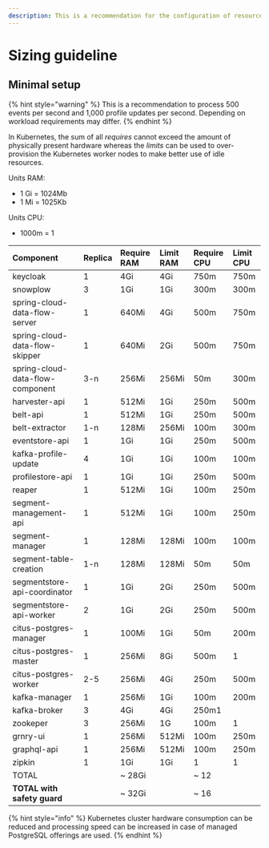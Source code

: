 ```yaml
---
description: This is a recommendation for the configuration of resources and their limits
---
```


# Sizing guideline

## Minimal setup

{% hint style="warning" %}
 This is a recommendation to process 500 events per second and 1,000 profile updates per second. Depending on workload requirements may differ.
{% endhint %}

In Kubernetes, the sum of all _requires_ cannot exceed the amount of physically present hardware whereas the _limits_ can be used to over-provision the Kubernetes worker nodes to make better use of idle resources.

Units RAM:

* 1 Gi = 1024Mb
* 1 Mi = 1025Kb

Units CPU:

* 1000m = 1

| Component | Replica | Require RAM | Limit RAM | Require CPU | Limit CPU |
| :--- | :--- | :--- | :--- | :--- | :--- |
| keycloak | 1 | 4Gi | 4Gi | 750m | 750m |
| snowplow | 3 | 1Gi | 1Gi | 300m | 300m |
| spring-cloud-data-flow-server | 1 | 640Mi | 4Gi | 500m | 750m |
| spring-cloud-data-flow-skipper | 1 | 640Mi | 2Gi | 500m | 750m |
| spring-cloud-data-flow-component | 3-n | 256Mi | 256Mi | 50m | 300m |
| harvester-api | 1 | 512Mi | 1Gi | 250m | 500m |
| belt-api | 1 | 512Mi | 1Gi | 250m | 500m |
| belt-extractor | 1-n | 128Mi | 256Mi | 100m | 300m |
| eventstore-api | 1 | 1Gi | 1Gi | 250m | 500m |
| kafka-profile-update | 4 | 1Gi | 1Gi | 100m | 100m |
| profilestore-api | 1 | 1Gi | 1Gi | 250m | 500m |
| reaper | 1 | 512Mi | 1Gi | 100m | 250m |
| segment-management-api | 1 | 512Mi | 1Gi | 100m | 250m |
| segment-manager | 1 | 128Mi | 128Mi | 100m | 100m |
| segment-table-creation | 1-n | 128Mi | 128Mi | 50m | 50m |
| segmentstore-api-coordinator | 1 | 1Gi | 2Gi | 250m | 500m |
| segmentstore-api-worker | 2 | 1Gi | 2Gi | 250m | 500m |
| citus-postgres-manager | 1 | 100Mi | 1Gi | 50m | 200m |
| citus-postgres-master | 1 | 256Mi | 8Gi | 500m | 1 |
| citus-postgres-worker | 2-5 | 256Mi | 4Gi | 250m | 500m |
| kafka-manager | 1 | 256Mi | 1Gi | 100m | 200m |
| kafka-broker | 3 | 4Gi | 4Gi | 250m1 |  |
| zookeper | 3 | 256Mi | 1G | 100m | 1 |
| grnry-ui | 1 | 256Mi | 512Mi | 100m | 250m |
| graphql-api | 1 | 256Mi | 512Mi | 100m | 250m |
| zipkin | 1 | 1Gi | 1Gi | 1 | 1 |
| TOTAL |  | ~ 28Gi |  | ~ 12 |  |
| **TOTAL with safety guard** |  | ~ 32Gi |  | ~ 16 |  |

{% hint style="info" %}
Kubernetes cluster hardware consumption can be reduced and processing speed can be increased in case of managed PostgreSQL offerings are used.
{% endhint %}

